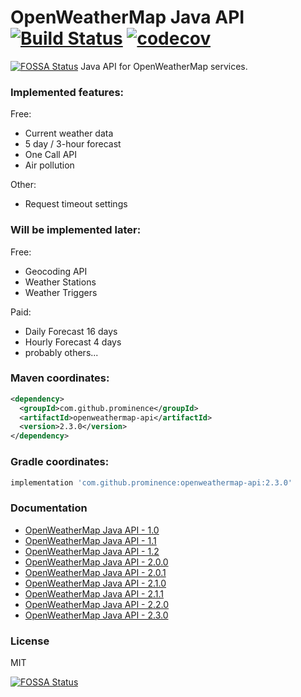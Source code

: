 # OpenWeatherMap Java API [![Build Status][ci-shield]][ci-link] [![codecov][codecov-shield]][codecov-link]
[![FOSSA Status](https://app.fossa.com/api/projects/git%2Bgithub.com%2FProminence%2Fopenweathermap-java-api.svg?type=shield)](https://app.fossa.com/projects/git%2Bgithub.com%2FProminence%2Fopenweathermap-java-api?ref=badge_shield)
Java API for OpenWeatherMap services.

### Implemented features:
Free: 
* Current weather data
* 5 day / 3-hour forecast
* One Call API
* Air pollution

Other:
* Request timeout settings

### Will be implemented later:

Free:
* Geocoding API
* Weather Stations
* Weather Triggers
  
Paid:
* Daily Forecast 16 days
* Hourly Forecast 4 days
* probably others...

### Maven coordinates:

```xml
<dependency>
  <groupId>com.github.prominence</groupId>
  <artifactId>openweathermap-api</artifactId>
  <version>2.3.0</version>
</dependency>
```

### Gradle coordinates:

```groovy
implementation 'com.github.prominence:openweathermap-api:2.3.0'
```

### Documentation
* [OpenWeatherMap Java API - 1.0](docs/Release_1.0.md)
* [OpenWeatherMap Java API - 1.1](docs/Release_1.1.md)
* [OpenWeatherMap Java API - 1.2](docs/Release_1.2.md)
* [OpenWeatherMap Java API - 2.0.0](docs/Release_2.0.0.md)
* [OpenWeatherMap Java API - 2.0.1](docs/Release_2.0.1.md)
* [OpenWeatherMap Java API - 2.1.0](docs/Release_2.1.0.md)
* [OpenWeatherMap Java API - 2.1.1](docs/Release_2.1.1.md)
* [OpenWeatherMap Java API - 2.2.0](docs/Release_2.2.0.md)
* [OpenWeatherMap Java API - 2.3.0](docs/Release_2.3.0.md)

### License
MIT

[ci-shield]: https://travis-ci.org/Prominence/openweathermap-java-api.svg?branch=master
[ci-link]: https://travis-ci.org/Prominence/openweathermap-java-api


[codecov-shield]: https://codecov.io/gh/Prominence/openweathermap-java-api/branch/master/graph/badge.svg
[codecov-link]: https://codecov.io/gh/Prominence/openweathermap-java-api


[![FOSSA Status](https://app.fossa.com/api/projects/git%2Bgithub.com%2FProminence%2Fopenweathermap-java-api.svg?type=large)](https://app.fossa.com/projects/git%2Bgithub.com%2FProminence%2Fopenweathermap-java-api?ref=badge_large)